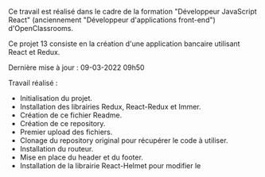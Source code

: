 Ce travail est réalisé dans le cadre de la formation "Développeur JavaScript React" (anciennement "Développeur d'applications front-end") d'OpenClassrooms.

Ce projet 13 consiste en la création d'une application bancaire utilisant React et Redux.

Dernière mise à jour : 09-03-2022 09h50

Travail réalisé :
- Initialisation du projet.
- Installation des librairies Redux, React-Redux et Immer.
- Création de ce fichier Readme.
- Création de ce repository.
- Premier upload des fichiers.
- Clonage du repository original pour récupérer le code à utiliser.
- Installation du routeur.
- Mise en place du header et du footer.
- Installation de la librairie React-Helmet pour modifier le <title> des pages.
- Création de 2 composants utilisés plusieurs fois.
- Mise en place de 3 pages de l'application.
- Installation de la librairie React-Helmet-Async pour remplacer React-Helmet qui provoque une erreur en console.
- Intégration des 2 wireframes.
- Mise en place d'une page "Transactions".
- Réorganisation du CSS de manière plus claire.
- Ajout de plusieurs composants (dont 3 provisoires) pour la page "Transactions".
- Installation de Axios et désinstallation de React-Helmet.
- Début de mise en place de l'accès au back-end.

Travail à faire :
- Régler le problème de l'accès aux différentes versions de la page "Transactions".
- Et d'autres choses...